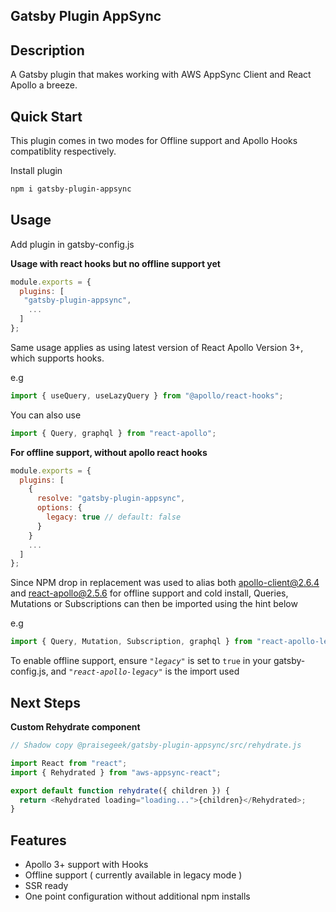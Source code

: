 ## Gatsby Plugin AppSync

## Description

A Gatsby plugin that makes working with AWS AppSync Client and React Apollo a breeze.

## Quick Start

This plugin comes in two modes for Offline support and Apollo Hooks compatiblity respectively.

Install plugin

```bash
npm i gatsby-plugin-appsync
```

## Usage

Add plugin in gatsby-config.js

**Usage with react hooks but no offline support yet**

```js
module.exports = {
  plugins: [
   "gatsby-plugin-appsync",
    ...
  ]
};
```

Same usage applies as using latest version of React Apollo Version 3+, which supports hooks.

e.g

```js
import { useQuery, useLazyQuery } from "@apollo/react-hooks";
```

You can also use

```js
import { Query, graphql } from "react-apollo";
```

**For offline support, without apollo react hooks**

```js
module.exports = {
  plugins: [
    {
      resolve: "gatsby-plugin-appsync",
      options: {
        legacy: true // default: false
      }
    }
    ...
  ]
};
```

Since NPM drop in replacement was used to alias both apollo-client@2.6.4 and react-apollo@2.5.6 for offline support and cold install, Queries, Mutations or Subscriptions can then be imported using the hint below

e.g

```js
import { Query, Mutation, Subscription, graphql } from "react-apollo-legacy";
```

To enable offline support, ensure _`"legacy"`_ is set to `true` in your gatsby-config.js, and _`"react-apollo-legacy"`_ is the import used

## Next Steps

**Custom Rehydrate component**

```js
// Shadow copy @praisegeek/gatsby-plugin-appsync/src/rehydrate.js

import React from "react";
import { Rehydrated } from "aws-appsync-react";

export default function rehydrate({ children }) {
  return <Rehydrated loading="loading...">{children}</Rehydrated>;
}
```

## Features

- Apollo 3+ support with Hooks
- Offline support ( currently available in legacy mode )
- SSR ready
- One point configuration without additional npm installs
